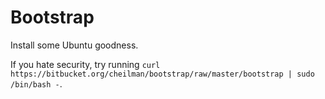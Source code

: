 # Bootstrap

Install some Ubuntu goodness.

If you hate security, try running `curl https://bitbucket.org/cheilman/bootstrap/raw/master/bootstrap | sudo /bin/bash -`.

